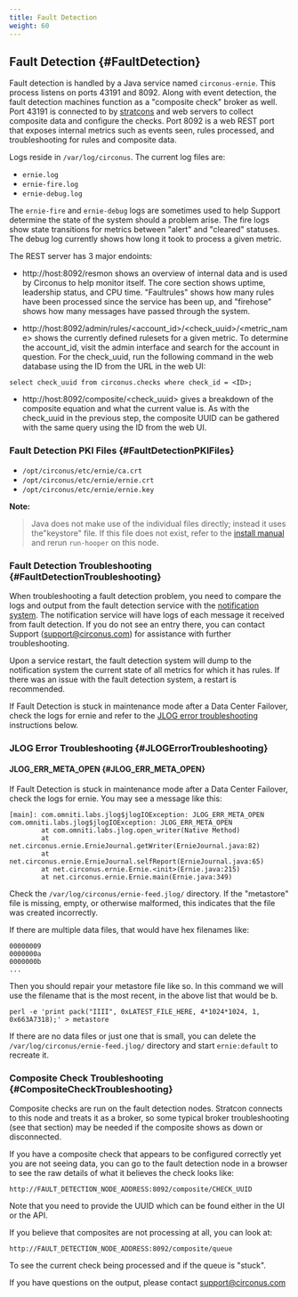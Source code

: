 ```yaml
---
title: Fault Detection
weight: 60
---
```


## Fault Detection {#FaultDetection}
Fault detection is handled by a Java service named `circonus-ernie`.  This process listens on ports 43191 and 8092.  Along with event detection, the fault detection machines function as a "composite check" broker as well.  Port 43191 is connected to by [stratcons](/circonus/on-premises/roles-services/stratcon) and web servers to collect composite data and configure the checks.  Port 8092 is a web REST port that exposes internal metrics such as events seen, rules processed, and troubleshooting for rules and composite data.

Logs reside in `/var/log/circonus`. The current log files are:

 * `ernie.log`
 * `ernie-fire.log`
 * `ernie-debug.log`

The `ernie-fire` and `ernie-debug` logs are sometimes used to help Support determine the state of the system should a problem arise.  The fire logs show state transitions for metrics between "alert" and "cleared" statuses.  The debug log currently shows how long it took to process a given metric.

The REST server has 3 major endoints:

 * http://host:8092/resmon shows an overview of internal data and is used by Circonus to help monitor itself.  The core section shows uptime, leadership status, and CPU time.  "Faultrules" shows how many rules have been processed since the service has been up, and "firehose" shows how many messages have passed through the system.

 * http://host:8092/admin/rules/<account_id>/<check_uuid>/<metric_name> shows the currently defined rulesets for a given metric.  To determine the account_id, visit the admin interface and search for the account in question.  For the check_uuid, run the following command in the web database using the ID from the URL in the web UI:
```
select check_uuid from circonus.checks where check_id = <ID>;
```

 * http://host:8092/composite/<check_uuid> gives a breakdown of the composite equation and what the current value is. As with the check_uuid in the previous step, the composite UUID can be gathered with the same query using the ID from the web UI.


### Fault Detection PKI Files {#FaultDetectionPKIFiles}
 * `/opt/circonus/etc/ernie/ca.crt`
 * `/opt/circonus/etc/ernie/ernie.crt`
 * `/opt/circonus/etc/ernie/ernie.key`

**Note:**
>Java does not make use of the individual files directly; instead it uses the"keystore" file.  If this file does not exist, refer to the [install manual](/circonus/on-premises/installation/installation) and rerun `run-hooper` on this node.


### Fault Detection Troubleshooting {#FaultDetectionTroubleshooting}
When troubleshooting a fault detection problem, you need to compare the logs and output from the fault detection service with the [notification system](/circonus/on-premises/roles-services/notifications).  The notification service will have logs of each message it received from fault detection. If you do not see an entry there, you can contact Support (support@circonus.com) for assistance with further troubleshooting.

Upon a service restart, the fault detection system will dump to the notification system the current state of all metrics for which it has rules.  If there was an issue with the fault detection system, a restart is recommended.

If Fault Detection is stuck in maintenance mode after a Data Center Failover, check the logs for ernie and refer to the [JLOG error troubleshooting](/circonus/on-premises/roles-services/fault-detection#JLOGErrorTroubleshooting) instructions below.



### JLOG Error Troubleshooting {#JLOGErrorTroubleshooting}

#### JLOG_ERR_META_OPEN {#JLOG_ERR_META_OPEN}
If Fault Detection is stuck in maintenance mode after a Data Center Failover, check the logs for ernie. You may see a message like this:

```
[main]: com.omniti.labs.jlog$jlogIOException: JLOG_ERR_META_OPEN
com.omniti.labs.jlog$jlogIOException: JLOG_ERR_META_OPEN
        at com.omniti.labs.jlog.open_writer(Native Method)
        at net.circonus.ernie.ErnieJournal.getWriter(ErnieJournal.java:82)
        at net.circonus.ernie.ErnieJournal.selfReport(ErnieJournal.java:65)
        at net.circonus.ernie.Ernie.<init>(Ernie.java:215)
        at net.circonus.ernie.Ernie.main(Ernie.java:349)
```

Check the `/var/log/circonus/ernie-feed.jlog/` directory. If the "metastore" file is missing, empty, or otherwise malformed, this indicates that the file was created incorrectly.

If there are multiple data files, that would have hex filenames like:
```
00000009
0000000a
0000000b
...
```

Then you should repair your metastore file like so.  In this command we will use the filename that is the most recent, in the above list that would be b.

```
perl -e 'print pack("IIII", 0xLATEST_FILE_HERE, 4*1024*1024, 1, 0x663A7318);' > metastore
```

If there are no data files or just one that is small, you can delete the 
`/var/log/circonus/ernie-feed.jlog/` directory and start `ernie:default` to recreate it.



### Composite Check Troubleshooting {#CompositeCheckTroubleshooting}

Composite checks are run on the fault detection nodes.  Stratcon connects to this node and treats it as a broker, so some typical broker troubleshooting (see that section) may be needed if the composite shows as down or disconnected.

If you have a composite check that appears to be configured correctly yet you are not seeing data, you can go to the fault detection node in a browser to see the raw details of what it believes the check looks like:

```
http://FAULT_DETECTION_NODE_ADDRESS:8092/composite/CHECK_UUID
```

Note that you need to provide the UUID which can be found either in the UI or the API.

If you believe that composites are not processing at all, you can look at:

```
http://FAULT_DETECTION_NODE_ADDRESS:8092/composite/queue
```

To see the current check being processed and if the queue is "stuck".

If you have questions on the output, please contact support@circonus.com
